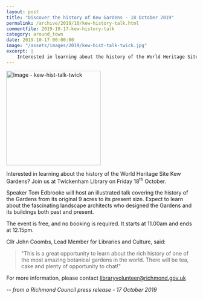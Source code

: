 ```yaml
---
layout: post
title: "Discover the history of Kew Gardens - 18 October 2019"
permalink: /archive/2019/10/kew-history-talk.html
commentfile: 2019-10-17-kew-history-talk
category: around_town
date: 2019-10-17 00:00:00
image: "/assets/images/2019/kew-hist-talk-twick.jpg"
excerpt: |
    Interested in learning about the history of the World Heritage Site Kew Gardens? Join us at Twickenham Library on Friday 18<sup>th</sup> October.
---
```

<a href="/assets/images/2019/kew-hist-talk-twick.jpg" title="Click for a larger image"><img src="/assets/images/2019/kew-hist-talk-twick-thumb.jpg" width="250" alt="Image - kew-hist-talk-twick"  class="photo right"/></a>

Interested in learning about the history of the World Heritage Site Kew Gardens? Join us at Twickenham Library on Friday 18<sup>th</sup> October.

Speaker Tom Edbrooke will host an illustrated talk covering the history of the Gardens from its original 9 acres to its present size. Expect to learn about the fascinating landscape architects who designed the Gardens and its buildings both past and present.

The event is free, and no booking is required. It starts at 11.00am and ends at 12.15pm.

Cllr John Coombs, Lead Member for Libraries and Culture, said:

> "This is a great opportunity to learn about the rich history of one of the most amazing botanical gardens in the world. There will be tea, cake and plenty of opportunity to chat!"

For more information, please contact  [libraryvolunteer@richmond.gov.uk](mailto:libraryvolunteer@richmond.gov.uk)

<cite>-- from a Richmond Council press release - 17 October 2019</cite>
